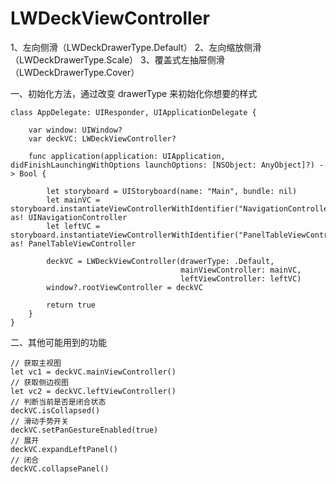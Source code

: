 # LWDeckViewController
1、左向侧滑（LWDeckDrawerType.Default）
2、左向缩放侧滑（LWDeckDrawerType.Scale）
3、覆盖式左抽屉侧滑（LWDeckDrawerType.Cover）


一、初始化方法，通过改变 drawerType 来初始化你想要的样式

    class AppDelegate: UIResponder, UIApplicationDelegate {

        var window: UIWindow?
        var deckVC: LWDeckViewController?

        func application(application: UIApplication, didFinishLaunchingWithOptions launchOptions: [NSObject: AnyObject]?) -> Bool {

            let storyboard = UIStoryboard(name: "Main", bundle: nil)
            let mainVC = storyboard.instantiateViewControllerWithIdentifier("NavigationController") as! UINavigationController
            let leftVC = storyboard.instantiateViewControllerWithIdentifier("PanelTableViewController") as! PanelTableViewController

            deckVC = LWDeckViewController(drawerType: .Default,
                                          mainViewController: mainVC,
                                          leftViewController: leftVC)
            window?.rootViewController = deckVC

            return true
        }
    }


二、其他可能用到的功能 

    // 获取主视图
    let vc1 = deckVC.mainViewController()
    // 获取侧边视图
    let vc2 = deckVC.leftViewController()
    // 判断当前是否是闭合状态
    deckVC.isCollapsed()
    // 滑动手势开关
    deckVC.setPanGestureEnabled(true)
    // 展开
    deckVC.expandLeftPanel()
    // 闭合
    deckVC.collapsePanel()
    
